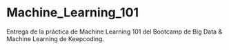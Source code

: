 # Machine_Learning_101
Entrega de la práctica de Machine Learning 101 del Bootcamp de Big Data &amp; Machine Learning de Keepcoding.

